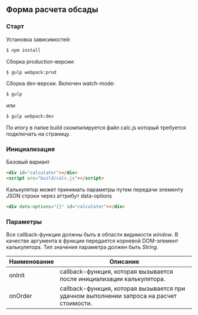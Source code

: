 ## Форма расчета обсады

### Старт

Установка зависимостей:

```sh
$ npm install
```

Сборка production-версии:

```sh
$ gulp webpack:prod
```

Сборка dev-версии. Включен watch-mode:

```sh
$ gulp
```
или
```sh
$ gulp webpack:dev
```
По итогу в папке build скомпилируется файл calc.js который требуется подключать на страницу.

### Инициализация
Базовый вариант
```html
<div id="calculator"></div>
<script src="build/calc.js"></script>
```
Калькулятор может принимать параметры путем передачи элементу JSON строки через аттрибут data-options
```html
<div data-options="{}" id="calculator"></div>
```

### Параметры
Все callback-функции должны быть в области видимости _window_. В качестве аргумента в функции передается корневой DOM-элемент калькулятора. Тип значения параметра должен быть _String_.

| Наименование  | Описание |
| ------------- | ------------- |
| onInit  | callback-функция, которая вызывается после инициализации калькулятора.   |
| onOrder  | callback-функция, которая вызывается при удачном выполнении запроса на расчет стоимости. |